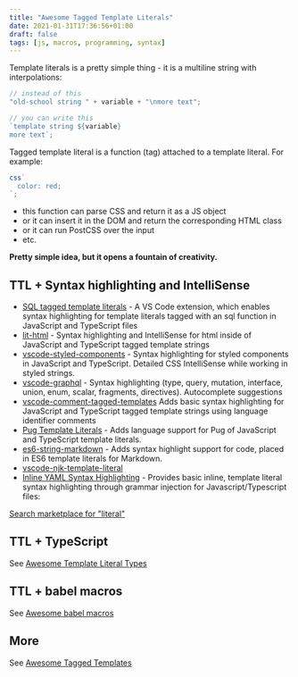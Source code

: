 ```yaml
---
title: "Awesome Tagged Template Literals"
date: 2021-01-31T17:36:56+01:00
draft: false
tags: [js, macros, programming, syntax]
---
```


Template literals is a pretty simple thing - it is a multiline string with interpolations:

<!--more-->

```js
// instead of this
"old-school string " + variable + "\nmore text";

// you can write this
`template string ${variable}
more text`;
```

Tagged template literal is a function (tag) attached to a template literal. For example:

```js
css`
  color: red;
`;
```

- this function can parse CSS and return it as a JS object
- or it can insert it in the DOM and return the corresponding HTML class
- or it can run PostCSS over the input
- etc.

**Pretty simple idea, but it opens a fountain of creativity.**

## TTL + Syntax highlighting and IntelliSense

- [SQL tagged template literals](https://github.com/frigus02/vscode-sql-tagged-template-literals) - A VS Code extension, which enables syntax highlighting for template literals tagged with an sql function in JavaScript and TypeScript files
- [lit-html](https://marketplace.visualstudio.com/items?itemName=bierner.lit-html) - Syntax highlighting and IntelliSense for html inside of JavaScript and TypeScript tagged template strings
- [vscode-styled-components](https://github.com/styled-components/vscode-styled-components) - Syntax highlighting for styled components in JavaScript and TypeScript. Detailed CSS IntelliSense while working in styled strings.
- [vscode-graphql](https://github.com/graphql/vscode-graphql#gqlgraphql-tagged-template-literal-support-for-tsx-jsx-ts-js) - Syntax highlighting (type, query, mutation, interface, union, enum, scalar, fragments, directives). Autocomplete suggestions
- [vscode-comment-tagged-templates](https://github.com/mjbvz/vscode-comment-tagged-templates) Adds basic syntax highlighting for JavaScript and TypeScript tagged template strings using language identifier comments
- [Pug Template Literals](https://marketplace.visualstudio.com/items?itemName=zokugun.vscode-pug-template-literal) - Adds language support for Pug of JavaScript and TypeScript template literals.
- [es6-string-markdown](https://marketplace.visualstudio.com/items?itemName=jeoht.es6-string-markdown) - Adds syntax highlight support for code, placed in ES6 template literals for Markdown.
- [vscode-njk-template-literal](https://marketplace.visualstudio.com/items?itemName=tomasino.vscode-njk-template-literal)
- [Inline YAML Syntax Highlighting](https://marketplace.visualstudio.com/items?itemName=monotykamary.inline-yaml) - Provides basic inline, template literal syntax highlighting through grammar injection for Javascript/Typescript files:

[Search marketplace for "literal"](https://marketplace.visualstudio.com/search?term=literal&target=VSCode)

## TTL + TypeScript

See [Awesome Template Literal Types](https://github.com/ghoullier/awesome-template-literal-types)

## TTL + babel macros

See [Awesome babel macros](https://github.com/jgierer12/awesome-babel-macros)

## More

See [Awesome Tagged Templates](https://github.com/kay-is/awesome-tagged-templates)
